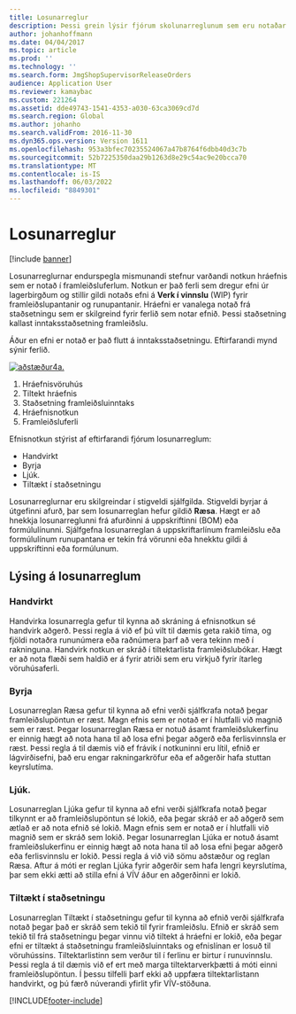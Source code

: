 ```yaml
---
title: Losunarreglur
description: Þessi grein lýsir fjórum skolunarreglunum sem eru notaðar við hráefnisnotkun.
author: johanhoffmann
ms.date: 04/04/2017
ms.topic: article
ms.prod: ''
ms.technology: ''
ms.search.form: JmgShopSupervisorReleaseOrders
audience: Application User
ms.reviewer: kamaybac
ms.custom: 221264
ms.assetid: dde49743-1541-4353-a030-63ca3069cd7d
ms.search.region: Global
ms.author: johanho
ms.search.validFrom: 2016-11-30
ms.dyn365.ops.version: Version 1611
ms.openlocfilehash: 953a3bfec70235524067a47b8764f6dbb40d3c7b
ms.sourcegitcommit: 52b7225350daa29b1263d8e29c54ac9e20bcca70
ms.translationtype: MT
ms.contentlocale: is-IS
ms.lasthandoff: 06/03/2022
ms.locfileid: "8849301"
---
```

# <a name="flushing-principles"></a>Losunarreglur

[!include [banner](../includes/banner.md)]

Losunarreglurnar endurspegla mismunandi stefnur varðandi notkun hráefnis sem er notað í framleiðsluferlum. Notkun er það ferli sem dregur efni úr lagerbirgðum og stillir gildi notaðs efni á **Verk í vinnslu** (WIP) fyrir framleiðslupantanir og runupantanir. Hráefni er vanalega notað frá staðsetningu sem er skilgreind fyrir ferlið sem notar efnið. Þessi staðsetning kallast inntaksstaðsetning framleiðslu.

Áður en efni er notað er það flutt á inntaksstaðsetningu. Eftirfarandi mynd sýnir ferlið.

[![aðstæður4a.](./media/scenario4a.png)](./media/scenario4a.png)

1. Hráefnisvöruhús
2. Tiltekt hráefnis
3. Staðsetning framleiðsluinntaks
4. Hráefnisnotkun
5. Framleiðsluferli

Efnisnotkun stýrist af eftirfarandi fjórum losunarreglum:

- Handvirkt
- Byrja
- Ljúk.  
- Tiltækt í staðsetningu

Losunarreglurnar eru skilgreindar í stigveldi sjálfgilda. Stigveldi byrjar á útgefinni afurð, þar sem losunarreglan hefur gildið **Ræsa**. Hægt er að hnekkja losunarreglunni frá afurðinni á uppskriftinni (BOM) eða formúlulínunni. Sjálfgefna losunarreglan á uppskriftarlínum framleiðslu eða formúlulínum runupantana er tekin frá vörunni eða hnekktu gildi á uppskriftinni eða formúlunum.

## <a name="description-of-the-flushing-principles"></a>Lýsing á losunarreglum

### <a name="manual"></a>Handvirkt
Handvirka losunarregla gefur til kynna að skráning á efnisnotkun sé handvirk aðgerð. Þessi regla á við ef þú vilt til dæmis geta rakið tíma, og fjöldi notaðra rununúmera eða raðnúmera þarf að vera tekinn með í rakninguna. Handvirk notkun er skráð í tiltektarlista framleiðslubókar. Hægt er að nota flæði sem haldið er á fyrir atriði sem eru virkjuð fyrir ítarleg vöruhúsaferli.

### <a name="start"></a>Byrja
Losunarreglan Ræsa gefur til kynna að efni verði sjálfkrafa notað þegar framleiðslupöntun er ræst. Magn efnis sem er notað er í hlutfalli við magnið sem er ræst. Þegar losunarreglan Ræsa er notuð ásamt framleiðslukerfinu er einnig hægt að nota hana til að losa efni þegar aðgerð eða ferlisvinnsla er ræst. Þessi regla á til dæmis við ef frávik í notkuninni eru lítil, efnið er lágvirðisefni, það eru engar rakningarkröfur eða ef aðgerðir hafa stuttan keyrslutíma. 

### <a name="finish"></a>Ljúk.  
Losunarreglan Ljúka gefur til kynna að efni verði sjálfkrafa notað þegar tilkynnt er að framleiðslupöntun sé lokið, eða þegar skráð er að aðgerð sem ætlað er að nota efnið sé lokið. Magn efnis sem er notað er í hlutfalli við magnið sem er skráð sem lokið. Þegar losunarreglan Ljúka er notuð ásamt framleiðslukerfinu er einnig hægt að nota hana til að losa efni þegar aðgerð eða ferlisvinnslu er lokið. Þessi regla á við við sömu aðstæður og reglan Ræsa. Aftur á móti er reglan Ljúka fyrir aðgerðir sem hafa lengri keyrslutíma, þar sem ekki ætti að stilla efni á VÍV áður en aðgerðinni er lokið. 

### <a name="available-at-location"></a>Tiltækt í staðsetningu
Losunarreglan Tiltækt í staðsetningu gefur til kynna að efnið verði sjálfkrafa notað þegar það er skráð sem tekið til fyrir framleiðslu. Efnið er skráð sem tekið til frá staðsetningu þegar vinnu við tiltekt á hráefni er lokið, eða þegar efni er tiltækt á staðsetningu framleiðsluinntaks og efnislínan er losuð til vöruhússins. Tiltektarlistinn sem verður til í ferlinu er birtur í runuvinnslu. Þessi regla á til dæmis við ef ert með marga tiltektarverkþætti á móti einni framleiðslupöntun. Í þessu tilfelli þarf ekki að uppfæra tiltektarlistann handvirkt, og þú færð núverandi yfirlit yfir VÍV-stöðuna.


[!INCLUDE[footer-include](../../includes/footer-banner.md)]